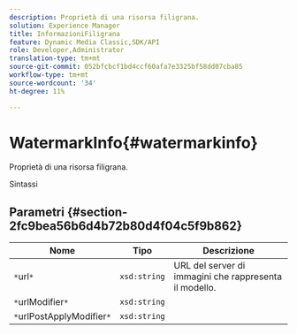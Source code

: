 ```yaml
---
description: Proprietà di una risorsa filigrana.
solution: Experience Manager
title: InformazioniFiligrana
feature: Dynamic Media Classic,SDK/API
role: Developer,Administrator
translation-type: tm+mt
source-git-commit: 052bfcbcf1bd4ccf60afa7e3325bf58dd07cba85
workflow-type: tm+mt
source-wordcount: '34'
ht-degree: 11%

---
```



# WatermarkInfo{#watermarkinfo}

Proprietà di una risorsa filigrana.

Sintassi

## Parametri {#section-2fc9bea56b6d4b72b80d4f04c5f9b862}

| Nome | Tipo | Descrizione |
|---|---|---|
| `*`url`*` | `xsd:string` | URL del server di immagini che rappresenta il modello. |
| `*`urlModifier`*` | `xsd:string` |  |
| `*`urlPostApplyModifier`*` | `xsd:string` |  |

